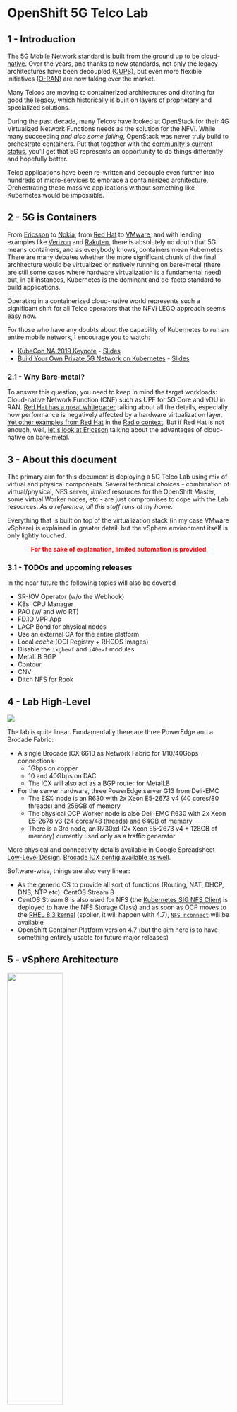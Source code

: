 # OpenShift 5G Telco Lab
## 1 - Introduction
The 5G Mobile Network standard is built from the ground up to be [cloud-native](https://www.lightreading.com/cloud-native-nfv/5gs-future-includes-a-cloud-native-architecture-complete-with-containers/d/d-id/762116). Over the years, and thanks to new standards, not only the legacy architectures have been decoupled ([CUPS](https://www.sdxcentral.com/articles/news/why-cups-is-a-critical-tool-in-the-5g-toolbox/2018/10/)), but even more flexible initiatives ([O-RAN](https://www.sdxcentral.com/5g/ran/definitions/what-is-open-ran-radio-access-network/)) are now taking over the market.

Many Telcos are moving to containerized architectures and ditching for good the legacy, which historically is built on layers of proprietary and specialized solutions.

During the past decade, many Telcos have looked at OpenStack for their 4G Virtualized Network Functions needs as the solution for the NFVi. While many succeeding *and also some failing*, OpenStack was never truly build to orchestrate containers. Put that together with the [community's current status](https://www.theregister.com/2020/10/22/openstack_at_10/), you'll get that 5G represents an opportunity to do things differently and hopefully better.

Telco applications have been re-written and decouple even further into hundreds of micro-services to embrace a containerized architecture. Orchestrating these massive applications without something like Kubernetes would be impossible.

## 2 - 5G is Containers
From [Ericsson](https://www.ericsson.com/en/cloud-native) to [Nokia](https://www.nokia.com/blog/containers-and-the-evolving-5g-cloud-native-journey/), from [Red Hat](https://www.redhat.com/en/blog/5g-core-adoption-open-way-red-hat-openshift?source=bloglisting&page=1&search=5g+openshift) to [VMware](https://www.fiercewireless.com/tech/samsung-vmware-team-cloud-native-5g-functions), and with leading examples like [Verizon](https://www.fiercewireless.com/tech/verizon-readies-initial-shift-to-5g-standalone-core-after-successful-trial) and [Rakuten](https://www.fiercewireless.com/5g/rakuten-s-5g-network-will-be-built-containers), there is absolutely no douth that 5G means containers, and as everybody knows, containers mean Kubernetes. There are many debates whether the more significant chunk of the final architecture would be virtualized or natively running on bare-metal (there are still some cases where hardware virtualization is a fundamental need) but, in all instances, Kubernetes is the dominant and de-facto standard to build applications.

Operating in a containerized cloud-native world represents such a significant shift for all Telco operators that the NFVi LEGO approach seems easy now.

For those who have any doubts about the capability of Kubernetes to run an entire mobile network, I encourage you to watch:

* [KubeCon NA 2019 Keynote](https://www.youtube.com/watch?v=IL4nxbmUIX8) - [Slides](https://static.sched.com/hosted_files/kccncna19/c9/5%20HEATHER%20KIRKSEY%20-%20V3.pptx.pdf)
* [Build Your Own Private 5G Network on Kubernetes](https://www.youtube.com/watch?v=R_JOhWlwsXo) - [Slides](https://static.sched.com/hosted_files/kccncna19/02/KubeCon%202019%20-%20BYO%205G%20Network.pdf)

### 2.1 - Why Bare-metal?
To answer this question, you need to keep in mind the target workloads: Cloud-native Network Function (CNF) such as UPF for 5G Core and vDU in RAN. [Red Hat has a great whitepaper](https://www.redhat.com/en/resources/optimize-5g-with-containers-on-bare-metal-whitepaper) talking about all the details, especially how performance is negatively affected by a hardware virtualization layer. [Yet other examples from Red Hat](https://www.redhat.com/en/blog/red-hat-openshift-drives-strong-5g-open-ran-ecosystem) in the [Radio context](https://www.redhat.com/en/blog/kubernetes-bare-metal-future-ran). But if Red Hat is not enough, well, [let's look at Ericsson](https://www.ericsson.com/en/blog/2020/3/benefits-of-kubernetes-on-bare-metal-cloud-infrastructure) talking about the advantages of cloud-native on bare-metal.

## 3 - About this document
The primary aim for this document is deploying a 5G Telco Lab using mix of virtual and physical components. Several technical choices - combination of virtual/physical, NFS server, *limited* resources for the OpenShift Master, some virtual Worker nodes, etc - are just compromises to cope with the Lab resources. *As a reference, all this stuff runs at my home*.

Everything that is built on top of the virtualization stack (in my case VMware vSphere) is explained in greater detail, but the vSphere environment itself is only lightly touched.

**<div align="center"><span style="color:red">For the sake of explanation, limited automation is provided</span></div>**

### 3.1 - TODOs and upcoming releases
In the near future the following topics will also be covered

  - SR-IOV Operator (w/o the Webhook)
  - K8s' CPU Manager
  - PAO (w/ and w/o RT)
  - FD.IO VPP App
  - LACP Bond for physical nodes
  - Use an external CA for the entire platform
  - Local *cache* (OCI Registry + RHCOS Images)
  - Disable the `ixgbevf` and `i40evf` modules
  - MetalLB BGP
  - Contour
  - CNV
  - Ditch NFS for Rook

## 4 - Lab High-Level
![](https://raw.githubusercontent.com/m4r1k/k8s_5g_lab/main/media/lab_drawing.png)

The lab is quite linear. Fundamentally there are three PowerEdge and a Brocade Fabric:

* A single Brocade ICX 6610 as Network Fabric for 1/10/40Gbps connections
	* 1Gbps on copper
	* 10 and 40Gbps on DAC
	* The ICX will also act as a BGP router for MetalLB
* For the server hardware, three PowerEdge server G13 from Dell-EMC
	* The ESXi node is an R630 with 2x Xeon E5-2673 v4 (40 cores/80 threads) and 256GB of memory
	* The physical OCP Worker node is also Dell-EMC R630 with 2x Xeon E5-2678 v3 (24 cores/48 threads) and 64GB of memory
	* There is a 3rd node, an R730xd (2x Xeon E5-2673 v4 + 128GB of memory) currently used only as a traffic generator

More physical and connectivity details available in Google Spreadsheet [Low-Level Design](https://docs.google.com/spreadsheets/d/1Pyq2jnS4-T_WjBzWAP6GJyQLLqqhAeh5xg40jMQVHAs/edit?usp=sharing). [Brocade ICX config available as well](https://github.com/m4r1k/k8s_5g_lab/tree/main/switch).

Software-wise, things are also very linear:

* As the generic OS to provide all sort of functions (Routing, NAT, DHCP, DNS, NTP etc): CentOS Stream 8
* CentOS Stream 8 is also used for NFS (the [Kubernetes SIG NFS Client](https://github.com/kubernetes-sigs/nfs-subdir-external-provisioner) is deployed to have the NFS Storage Class) and as soon as OCP moves to the [RHEL 8.3 kernel](https://bugzilla.redhat.com/show_bug.cgi?id=1761352) (spoiler, it will happen with 4.7), [`NFS nconnect`](https://www.spinics.net/lists/linux-nfs/msg63368.html) will be available
* OpenShift Container Platform version 4.7 (but the aim here is to have something entirely usable for future major releases)

## 5 - vSphere Architecture
<img src="https://raw.githubusercontent.com/m4r1k/k8s_5g_lab/main/media/vsphere.png" width="50%" />

Let's address the elephant in the room: why VMware vSphere? Well, there are a couple of reasons, but before that let me state loud and clear, everything achived in this document can absolutely be done on plain Linux KVM. VMware vSphere is my choise and doesn't have to be yours: 

* While OpenShift supports many on-premise platforms (OpenStack, oVirt, pure bare-metal, and vSphere), the power of an indeed Enterprise Virtualization Platform could play an essential role in how the lab evolves, and it could also act as a reference (for example, today real production on bare-metal has a minimum footprint of 7 nodes: 3x Master + 3x Infra + 1x Provisioner)
* *In general*, VMware is just better at hardware virtualization and there might be some edge cases where it becomes instrumental. Last year my [OpenStack NFVi Lab moved to vSphere](https://github.com/m4r1k/nfvi_lab/commit/d7149a1) because I wanted to expose virtual NVME devices to my Ceph Storage nodes (of course, not everything is better, *tip: if you're interested, compare CPU & NUMA Affinity and the SMP topology capability of ESXi and KVM*)

The vSphere architecture is also very lean:

* ESXi 7.0 U1d (`17551050`)
* vCenter Server deployed through vCSA 7.0 U1d (`7.0.1.00300`)
* The vSphere topology has a single DC (`NFVi`) and a single cluster (`Cluster`)
* DRS in the cluster is enabled (but having a single ESXi, it won't make any migration)
* DRS's CPU over-commit ratio is not configured
* A dedicated VMFS6 datastore (using a local NVME) of 2TB for this Lab (running off a Samsung 970 Evo Plus)
* On the network side
	* VMware vSS for the default *VM Network* that has Internet access (What's the reason? Laziness :-P). Being a single host, we have here also the default VMkernel
	* VMware vDS (with two uplinks @ 10Gbps) for the *OCP Machine Network*
	* VMware vDS (with two uplinks @ 1Gbps) for the *OCP Provisioning Network*

A quick note about the Distributed Port Groups security configuration:

* `Promiscuous mode` configured to `Accept` (default `Reject`)
* `MAC address changes` configured to `Accept` (default `Reject`)
* `Forged transmits` configured to `Accept` (default `Reject`)

Regarding the VMs configuration:

* All the VM use the latest [vHW 18](https://docs.vmware.com/en/VMware-vSphere/7.0/com.vmware.vsphere.vm_admin.doc/GUID-789C3913-1053-4850-A0F0-E29C3D32B6DA.html)
* The VM Guest OS Profile is configured for RHEL8 (the firmware is set to `EFI` and `Secure Boot` is **disabled**). The OpenShift installer has only recently [gained the SecureBoot capability](https://github.com/openshift/installer/commit/39c6499), which will be *probably* available with OCP 4.8
* `vNUMA` is disabled, exposing a single socket (aka equal number of `vCPU` and `Cores per socket`)
* `I/O MMU` and `Hardware virtualization` (aka `Nested Virtualization`) are both enabled
* VMXNET3 is the network para-virtualized driver
* VMware NVME is the storage controller for all VMs (for who's asking about PVSCSI vs. NVME, [see the comparison](https://www.thomas-krenn.com/en/wiki/VMware_Performance_Comparison_SCSI_Controller_and_NVMe_Controller))
  * In the `install-config.yaml` the [Root device hints](https://docs.openshift.com/container-platform/4.7/installing/installing_bare_metal_ipi/ipi-install-installation-workflow.html#root-device-hints_ipi-install-configuration-files) is specified referring to `deviceName: "/dev/nvme0n1"`
### 5.1 - Virtual Baseboard Management Controller
The only real peculiarity in this environment is that OpenShift is deployed using IPI for Bare-metal on a mix vSphere and physical hardware. VMware doesn't have something like a virtual IPMI device; hence a vBMC solution is used.

* For this environment, *[virtualbmc-for-vsphere](https://github.com/kurokobo/virtualbmc-for-vsphere)* is the vBMC solution managing the power management of the VMs. HUGE Thanks to @kurokobo for his massive work on *virtualbmc-for-vsphere* and effectively setting the [foundation of this lab](https://blog.kurokobo.com/archives/3524) (in case the blog disappear, [link to web archive](https://web.archive.org/web/20201127180855/https://blog.kurokobo.com/archives/3524))
* As an alternative option, a combination of *[python-virtualbmc](https://pypi.org/project/virtualbmc/) plus libvirt* is also possible (this is how my [OpenStack NFVi Lab works](https://github.com/m4r1k/nfvi_lab/blob/osp16/hci-esxi/vBMC.sh))

I personally tested both methods and they work very well. Moreover, for about a year now, the pure *python-virtualbmc plus libvirt* approach has been rock solid in my NFVi OpenStack Lab, but there is a caveat: while with *python-virtualbmc* the VM's boot order must be manually configured (PXE always first) @kurokobo [made a specific implementation](https://github.com/kurokobo/virtualbmc-for-vsphere/commit/2380859) to solve this problem effectively making *virtualbmc-for-vsphere* superior.

### 5.2 How to get VMware Subscriptions
There are mainly two ways (*besides buying a complete subscription*)

* [60-days VMware evaluation](https://www.vmware.com/try-vmware.html) most (all?) VMware products come with a trial of 60 days.
* [VMUG Learning Program](https://www.vmug.com/membership/vmug-advantage-membership) is basically the must-have solution to learn all VMware solutions. With 200$/year, one gets access to NRF subscriptions for all VMware software  + offline training.

## 6 - Red Hat OpenShift Architecture
Similar to VMware vSphere, why OpenShift and not pure Kubernetes? Also here, many reasons:

* As with all Red Hat Products, one gets a well-integrated and well-tested plateau of open source solutions that greatly expand the final value. See the [official architectural notes](https://docs.openshift.com/container-platform/4.7/architecture/architecture.html) about what OpenShift includes.
* **Performance**: Telcos have some of the most bizarre performance requirements in the entire industry: network latency, packet-per-second rate, packet-drop rate, scheduling latency, fault detection latency, NUMA affinity, dedicated resources (CPU, L3 cache, Memory bandwidth, PCI devices) etc. Red Hat has been working for many years now to achieve deterministic performance (you can read more on my posts at [Tuning for Zero Packet Loss in OpenStack Part1](https://www.redhat.com/en/blog/tuning-zero-packet-loss-red-hat-openstack-platform-part-1), [Part2](https://www.redhat.com/en/blog/tuning-zero-packet-loss-red-hat-openstack-platform-part-2), and [Part3](https://www.redhat.com/en/blog/tuning-zero-packet-loss-red-hat-openstack-platform-part-3) and also [Going full deterministic using real-time in OpenStack](https://www.redhat.com/en/blog/going-full-deterministic-using-real-time-openstack)). That work, which started with RHEL and eventually included also OpenStack, is now covering OpenShift as well with PAO (or [Performance Addon Operator](https://docs.openshift.com/container-platform/4.7/scalability_and_performance/cnf-performance-addon-operator-for-low-latency-nodes.html)).
* **Security**: in February 2019, to date, the major vulnerability of RunC ([CVE-2019-5736](https://nvd.nist.gov/vuln/detail/CVE-2019-5736)) allowed malicious containers to literally take control of the host. This made people literally scramble, and yet OpenShift, [thanks to SELinux](https://access.redhat.com/security/cve/cve-2019-5736), was protected from the start. Even further, I strongly recommend [reading about the Security Context Constraints](https://www.openshift.com/blog/understanding-service-accounts-sccs) and how is [managed in OpenShift](https://www.openshift.com/blog/managing-sccs-in-openshift)
* **Usability**: honestly, the OpenShift Console and the features in the OC (OpenShift Client) CLI are nothing less than spectacular.
* **Immutability**: CoreOS makes the entire upgrade experience, finally, trivial.
* **Observability**: OpenShift ships with pre-configured Alarms and Performance Monitoring ([based on Prometheus](https://docs.openshift.com/container-platform/4.7/monitoring/understanding-the-monitoring-stack.html)), and additionally fully supported Logging Operator ([based on EFK](https://docs.openshift.com/container-platform/4.7/logging/cluster-logging.html)) is also available.
* **Virtualization**: Well it might sound odd but having around virtualization capability within the same platform actually can be very handy. For cloud-native develop because maybe there is a monolith not cloud-native yet, for Telco because perhaps they have e.g. a QNX appliance which, for apparent reason, won't become Linux-base any time soon.
* **RHEL**: RHCOS (Red Hat CoreOS) uses the same RHEL Kernel and userland as a regular RHEL 8 (albeit the userland utilities are minimal). People may say stuff like *"the RHEL kernel is outdated"* but I dear you to check the amounts of backports Red Hat does (`rpm -q --changelog kernel`) plus all the stability and scalability testing and, of course, [upstream improvements](https://www.linuxfoundation.org/wp-content/uploads/linux-kernel-report-2017.pdf). Latest doesn't necessarily mean most excellent. In RHEL, the versioning number is fricking meaningless. A couple of examples to dig more details about the [Networking stack of RHEL](https://www.redhat.com/en/blog/pushing-limits-kernel-networking) and the [Linux kernel virtualization limits](https://sysdig.com/blog/container-isolation-gone-wrong/) and how using a tested version is essential.

*Much more is available in OpenShift (Argo CI, Istio, a vast ecosystem of certified solutions, etc), but it won't be cover here.*

About the OpenShift Architecture, as the diagram above shows:

* Standard OpenShift control-plane architecture made out of three Master (with highly available ETCD)
* Three virtualized Worker nodes to run internal services (e.g. console, oauth, monitoring etc) and anything non-performance intensive
* One physical Worker node to run Pods with SR-IOV devices
* The deployment is Bare-metal IPI (installer-provisioned infrastructure), but the VMware VMs are created manually 
* Being a bare-metal deployment, a LoadBalancer solution is required and for this, [MetalLB](https://metallb.universe.tf/#why) is the go-to choice
* A Linux router is available to provide the typical network services such as DHCP, DNS, and NTP as well Internet access
* A Linux NFS server is installed and, later on, the [Kubernetes SIG NFS Client](https://github.com/kubernetes-sigs/nfs-subdir-external-provisioner) is deployed through `Helm`
* Lastly, OVN-Kubernetes is the default CNI Network provider 

To reassume the VMs configuration

VM Name    |vHW|vCPU|vMemory|Root vDisk|Data vDisk|vNIC1 *(ens160)*|vNIC2 *(ens192)*|Storage Device|Ethernet Device|
----------:|:-:|:--:|:-----:|:--------:|:--------:|:--------------:|:--------------:|:------------:|:-------------:|
Router     |18 |4   |16 GB  |20GiB     |n/a       |VM Network      |OCP Baremetal   |NVME          |VMXNET3        |
Provisioner|18 |4   |16 GB  |70GiB     |n/a       |OCP Baremetal   |OCP Provisioning|NVME          |VMXNET3        |
Master-0   |18 |4   |16 GB  |70GiB     |n/a       |OCP Provisioning|OCP Baremetal   |NVME          |VMXNET3        |
Master-1   |18 |4   |16 GB  |70GiB     |n/a       |OCP Provisioning|OCP Baremetal   |NVME          |VMXNET3        |
Master-2   |18 |4   |16 GB  |70GiB     |n/a       |OCP Provisioning|OCP Baremetal   |NVME          |VMXNET3        |
Worker-0   |18 |8   |32 GB  |70GiB     |n/a       |OCP Provisioning|OCP Baremetal   |NVME          |VMXNET3        |
Worker-1   |18 |8   |32 GB  |70GiB     |n/a       |OCP Provisioning|OCP Baremetal   |NVME          |VMXNET3        |
Worker-2   |18 |8   |32 GB  |70GiB     |n/a       |OCP Provisioning|OCP Baremetal   |NVME          |VMXNET3        |
NFS Server |18 |2   |16 GB  |70GiB     |300GiB    |OCP Baremetal   |n/a             |NVME          |VMXNET3        |

Also available in Google Spreadsheet the [Low-Level Design](https://docs.google.com/spreadsheets/d/1Pyq2jnS4-T_WjBzWAP6GJyQLLqqhAeh5xg40jMQVHAs/edit?usp=sharing) of the lab in much greater detail.

The OpenShift Domain configuration

* Base Domain: `bm.nfv.io`
* Cluster Name: `ocp4`

### 6.1 - Performance Addon Operator aka PAO

[![Hello this is PAO](https://github.com/openshift-kni/performance-addon-operators/raw/master/docs/interactions/diagram.png)](https://github.com/openshift-kni/performance-addon-operators/blob/master/docs/interactions/diagram.png)

If you don't know what PAO is, I strongly encourage you to [read the official documentation](https://docs.openshift.com/container-platform/4.7/scalability_and_performance/cnf-performance-addon-operator-for-low-latency-nodes.html). In short, a [Tuned CPU-Partitioning](https://github.com/redhat-performance/tuned/tree/master/profiles/cpu-partitioning) on steroid includes [additional profiles and specific tuning for a containerization platform](https://github.com/openshift-kni/performance-addon-operators/blob/master/build/assets/tuned/openshift-node-performance) and takes into account also the K8s Topology Manager. Of course, PAO is applied only to the real physical worker nodes.

* **CPU**: One `reserved` full core (aka 2 threads) per NUMA node, all the others `isolated` for the applications
* **Memory**: 16GB available for the OS and infra Pods while all the rest configured as 1GB HugePages
* **Topology Manager**: set to `single-numa-node` to ensure the NUMA Affinity of the Pods ([well, actually each Container in the Pod](https://kubernetes.io/docs/tasks/administer-cluster/topology-manager/#policy-single-numa-node))
* **Kernel**: the standard, low-latency, non-RealTime kernel is used. Not every single CNF will benefit from a RealTime Kernel. RealTime always requires a RTOS and an RT application. When is not, thing will be slower without any deterministic benefit.

Also available in Google Spreadsheet a table view [Low-Level Design](https://docs.google.com/spreadsheets/d/1Pyq2jnS4-T_WjBzWAP6GJyQLLqqhAeh5xg40jMQVHAs/edit?usp=sharing) of the partitioning.

## 7 - Deployment
This section aims to provide the configuration needed to deploy all the components.

### 7.1 - Router, NFS Server and Provisioner VMs
The Router, NFS Server and Provisioner VMs are created manually in vSphere (refer to the VMware section for the details). Follows a list of configurations common to all of them:

 * CentOS Stream 8
 * Minimal Install + *Guest Agents*
 * UTC Timezone
 * LVM, no swap, XFS file-system
 * Static IP Addresses (see the [LLD](https://docs.google.com/spreadsheets/d/1Pyq2jnS4-T_WjBzWAP6GJyQLLqqhAeh5xg40jMQVHAs/edit?usp=sharing) for the details)

#### 7.1.1 - Common steps
*A set of common steps are applied to all the VM*

After the CentOS Stream 8 is installed, all the packages are updated

* Install the Advanced-Virtualization Repos
* Disable the standard RHEL Virtualization module
* Enable the Container-tool module (by default enabled)
* Update all the packages

```bash
dnf install -y centos-release-advanced-virtualization
dnf makecache
dnf module enable -y container-tools:rhel8
dnf module disable -y virt
dnf upgrade -y
```
Once concluded, several packages are installed (the list is self-explanatory)

```bash
dnf install -y bash-completion bind-utils cockpit cockpit-storaged \
               chrony git httpd-tools jq lsof open-vm-tools \
               podman-docker tcpdump tmux vim

dnf module -y install container-tools
```
Run the Open VM-Tools at boot

```bash
systemctl enable --now vmtoolsd vgauthd
```
Finally run the RHEL Cockpit web interface

```bash
systemctl enable --now cockpit.socket
firewall-cmd --permanent --zone=external --add-service=cockpit
firewall-cmd --reload
```
### 7.2 - Router
First off, let's install DNSMasq. Being an OpenStack guy, DNSMasq feels home (back in my old public-cloud days, I remember experiencing a DoS caused by the `log-queries` facility when malicious users generate many 1000s of DNS queries per second)

```bash
dnf install -y dnsmasq
```
Let's move then to the configuration of NTP through Chrony

* Allow Chrony to provide NTP to any host in the OCP Baremetal Network 
* If running, restart the service
* If not configured to start at boot, enable and start it now

```bash
echo "allow 10.0.11.0/27" | tee -a /etc/chrony.conf
systemctl is-active chronyd && systemctl restart chronyd
systemctl is-enabled chronyd || systemctl enable --now chronyd
```

Before actually doing the DNS configuration, if you come across some DNS issues, I strongly suggest reading the nothing less than amazing @rcarrata [DNS deep-dive](https://rcarrata.com/openshift/dns-deep-dive-in-openshift/). Additionally, also Red Hat has a nice [DNS Troubleshooting guide](https://access.redhat.com/solutions/3804501).

Now on the DNS configuration:
* Internal DNS Resolution
* Basic DNSMasq configuration with the local domain `ocp4.bm.nfv.io` and name resolution caching
* If running, restart the service
* If not configured to start at boot, enable it and start it now

```bash
cat > /etc/hosts.dnsmasq << 'EOF'
10.0.11.1  diablo diablo.ocp4.bm.nfv.io
10.0.11.2  openshift-master-0 openshift-master-0.ocp4.bm.nfv.io
10.0.11.3  openshift-master-1 openshift-master-1.ocp4.bm.nfv.io
10.0.11.4  openshift-master-2 openshift-master-2.ocp4.bm.nfv.io
10.0.11.5  openshift-worker-0 openshift-worker-0.ocp4.bm.nfv.io
10.0.11.6  openshift-worker-1 openshift-worker-1.ocp4.bm.nfv.io
10.0.11.7  openshift-worker-2 openshift-worker-2.ocp4.bm.nfv.io
10.0.11.11 openshift-worker-cnf-1 openshift-worker-cnf-1.ocp4.bm.nfv.io
10.0.11.18 api api.ocp4.bm.nfv.io
10.0.11.28 provisioner provisioner.ocp4.bm.nfv.io
10.0.11.29 nfs-server nfs-server.ocp4.bm.nfv.io
10.0.11.30 router router.ocp4.bm.nfv.io
EOF

cat > /etc/resolv.dnsmasq << 'EOF'
nameserver 1.1.1.1
nameserver 8.8.8.8
EOF

cat > /etc/dnsmasq.d/dns.dnsmasq << 'EOF'
domain-needed
bind-dynamic
bogus-priv
domain=ocp4.bm.nfv.io
interface=ens160,ens192
no-dhcp-interface=ens160
no-hosts
addn-hosts=/etc/hosts.dnsmasq
resolv-file=/etc/resolv.dnsmasq
expand-hosts
cache-size=500
address=/.apps.ocp4.bm.nfv.io/10.0.11.19
EOF

systemctl is-active dnsmasq && systemctl restart dnsmasq
systemctl is-enabled dnsmasq || systemctl enable --now dnsmasq
```
DHCP Time

* Set the DHCP Range (from 10.0.11.2 to 10.0.11.17)
* Define the default route to 10.0.11.30 (config `server` and more commonly `option 6`)
* Define the DNS to 10.0.11.30 (`option 3`)
* Define the NTP to 10.0.11.30 (`option 42`)  

```bash
cat > /etc/dnsmasq.d/dhcp.dnsmasq << 'EOF'
domain-needed
bind-dynamic
bogus-priv
dhcp-range=10.0.11.2,10.0.11.17
dhcp-option=3,10.0.11.30
dhcp-option=42,10.0.11.30
server=10.0.11.30

dhcp-host=00:50:56:8e:56:31,openshift-master-0.ocp4.bm.nfv.io,10.0.11.2
dhcp-host=00:50:56:8e:8e:6d,openshift-master-1.ocp4.bm.nfv.io,10.0.11.3
dhcp-host=00:50:56:8e:66:b0,openshift-master-2.ocp4.bm.nfv.io,10.0.11.4
dhcp-host=00:50:56:8e:16:11,openshift-worker-0.ocp4.bm.nfv.io,10.0.11.5
dhcp-host=00:50:56:8e:c9:8e,openshift-worker-1.ocp4.bm.nfv.io,10.0.11.6
dhcp-host=00:50:56:8e:f2:26,openshift-worker-2.ocp4.bm.nfv.io,10.0.11.7
dhcp-host=ec:f4:bb:dd:96:29,openshift-worker-cnf-1.ocp4.bm.nfv.io,10.0.11.11
EOF

systemctl restart dnsmasq
```
Now that we have it, let's also use DNSMasq for local resolution

```bash
nmcli connection modify ens160 ipv4.dns 127.0.0.1
nmcli connection modify ens160 ipv4.dns-search ocp4.bm.nfv.io
```
Let's configure routing capability

* Associate the `External` zone to `ens160` (connected to VM Network with Internet access)
* Associate the `Internal` zone to `ens192` (connected to OSP Baremetal)
* Allow Masquerade between Internal to External (effectively NAT)

```bash
nmcli connection modify ens160 connection.zone external
nmcli connection modify ens192 connection.zone internal
firewall-cmd --permanent --zone=internal --add-masquerade
firewall-cmd --reload
```
Let's open the firewall for all relevant services

* Internal Zone: NTP, DNS, and DHCP
* External Zone: DNS and Cockpit

```bash
firewall-cmd --permanent --zone=internal --add-service=ntp
firewall-cmd --permanent --zone=internal --add-service=dns
firewall-cmd --permanent --zone= external --add-service=dns
firewall-cmd --permanent --zone=internal --add-service=dhcp
firewall-cmd --reload
```
The final step, after all the updates and config changes, let's reboot the VM

```bash
reboot
```

#### 7.2.1 - vBMC
The `virtualbmc` effectively runs off the router in my lab but it can be executed anywhere else (like in a container)

I might take a somehow outdated way of managing python packages, would definitely be cool running in a container :-P but I'll leave this for the future. At least I'm **NOT BADLY** doing `pip install` on the live system but inside a sane and safe `virtualenv`

Let's, first of all, install Python virtual environments

```bash
dnf install -y ipmitool OpenIPMI python3-virtualenv python3-pyvmomi gcc make
``` 
Then we can proceed with the installation of `virtualbmc-for-vsphere` from @kurokobo - Thanks again!

```bash
virtualenv /root/vBMC
source /root/vBMC/bin/activate
pip install --upgrade pip
pip install vbmc4vsphere
```
Once done, we allow the IPMI connections in the firewall

```bash
firewall-cmd --permanent --zone=internal --add-port=623/udp
firewall-cmd --reload
```

Lastly, we can start our `virtualbmc-for-vsphere`. I've created a simple wrapper:

* Activate the Python virtualenv
* Retrieve the password for the vSphere connection
* Add local IP Address (one per vBMC instance)
* Start the `vbmcd` daemon
* Verify if the vBMC instance exist and eventually add it
* Start the IPMI service
* Check the IPMI status
* It's important to note that the vBMC name **MUST** match the VM's name in vSphere

Additionally, being a lab, during a cold OCP start if vBMC is not already running, Metal3 will lose the ability to manage the nodes until the `power status` is reset (*indeed, this is something to report upstream, losing connectivity with the BMC is relatively common: firmware upgrade, OoB upgrade, network outage etc*)

![](https://raw.githubusercontent.com/m4r1k/k8s_5g_lab/main/media/metal3_error.png)

```bash
cat > /root/vBMC.sh << 'EOF'
#!/bin/bash

echo -n "vCenter Administrator Password: "
read -s _PASSWORD
echo

_vCSACONNECTION="--viserver 192.168.178.11 --viserver-username administrator@vsphere.local --viserver-password ${_PASSWORD}"

source /root/vBMC/bin/activate

ip addr show ens160 | grep -q "192.168.178.25/24" || ip addr add 192.168.178.25/24 dev ens160
ip addr show ens160 | grep -q "192.168.178.26/24" || ip addr add 192.168.178.26/24 dev ens160
ip addr show ens160 | grep -q "192.168.178.27/24" || ip addr add 192.168.178.27/24 dev ens160
ip addr show ens160 | grep -q "192.168.178.28/24" || ip addr add 192.168.178.28/24 dev ens160
ip addr show ens160 | grep -q "192.168.178.29/24" || ip addr add 192.168.178.29/24 dev ens160
ip addr show ens160 | grep -q "192.168.178.30/24" || ip addr add 192.168.178.30/24 dev ens160

pkill -15 vbmcd
rm -f /root/.vbmc/master.pid
vbmcd

vbmc show "OCP4 BM - Master0" 2>/dev/null || vbmc add --username root --password calvin --address 192.168.178.25 --port 623 ${_vCSACONNECTION} "OCP4 BM - Master0"
vbmc show "OCP4 BM - Master1" 2>/dev/null || vbmc add --username root --password calvin --address 192.168.178.26 --port 623 ${_vCSACONNECTION} "OCP4 BM - Master1"
vbmc show "OCP4 BM - Master2" 2>/dev/null || vbmc add --username root --password calvin --address 192.168.178.27 --port 623 ${_vCSACONNECTION} "OCP4 BM - Master2"
vbmc show "OCP4 BM - Worker0" 2>/dev/null || vbmc add --username root --password calvin --address 192.168.178.28 --port 623 ${_vCSACONNECTION} "OCP4 BM - Worker0"
vbmc show "OCP4 BM - Worker1" 2>/dev/null || vbmc add --username root --password calvin --address 192.168.178.29 --port 623 ${_vCSACONNECTION} "OCP4 BM - Worker1"
vbmc show "OCP4 BM - Worker2" 2>/dev/null || vbmc add --username root --password calvin --address 192.168.178.30 --port 623 ${_vCSACONNECTION} "OCP4 BM - Worker2"

vbmc show "OCP4 BM - Master0" | grep status | grep -q running || vbmc start "OCP4 BM - Master0"
vbmc show "OCP4 BM - Master1" | grep status | grep -q running || vbmc start "OCP4 BM - Master1"
vbmc show "OCP4 BM - Master2" | grep status | grep -q running || vbmc start "OCP4 BM - Master2"
vbmc show "OCP4 BM - Worker0" | grep status | grep -q running || vbmc start "OCP4 BM - Worker0"
vbmc show "OCP4 BM - Worker1" | grep status | grep -q running || vbmc start "OCP4 BM - Worker1"
vbmc show "OCP4 BM - Worker2" | grep status | grep -q running || vbmc start "OCP4 BM - Worker2"

ipmitool -H 192.168.178.25 -U root -P calvin -p 623 -I lanplus power status
ipmitool -H 192.168.178.26 -U root -P calvin -p 623 -I lanplus power status
ipmitool -H 192.168.178.27 -U root -P calvin -p 623 -I lanplus power status
ipmitool -H 192.168.178.28 -U root -P calvin -p 623 -I lanplus power status
ipmitool -H 192.168.178.29 -U root -P calvin -p 623 -I lanplus power status
ipmitool -H 192.168.178.30 -U root -P calvin -p 623 -I lanplus power status
EOF
```
At this point, to run our vBMC server, just execute the following

```bash
chmod +x /root/vBMC.sh
/root/vBMC.sh
```

### 7.3 - NFS Server
This time around, the number of steps is way less. Let's install the NFS packages

```bash
dnf install nfs-utils nfs4-acl-tools sysstat -y
```
Let's enable the NFS Server

```bash
systemctl enable --now nfs-server
```

Let's make NFS fully accessible, restart the NFS client services and export it

```bash
chown -R nobody: /nfs
chmod -R 777 /nfs

cat > /etc/exports << 'EOF'
/nfs   10.0.11.0/27(rw,sync,no_all_squash,root_squash)
EOF

systemctl restart nfs-utils

exportfs -arv
```
And indeed open up the firewall

```bash
firewall-cmd --permanent --add-service=nfs
firewall-cmd --permanent --add-service=rpc-bind
firewall-cmd --permanent --add-service=mountd
firewall-cmd --reload
```
Once all done, the system can be rebooted to also pick up the newer Kernel

```bash
reboot
```
### 7.4 - Provisioner
Well, if the Router was kinda hard and the NFS Server definitely lighter, the Provisioner has more manual activities than what I'd personally expect from OCP. I guess that's due to the `version 1.0` effect. In short, we need to reconfigure the networking (adding two Linux bridge) and also install and configure Libvirt (and later download a *special* installer packer).

Let's start creating the `provisioning` bridge connected to our `OCP Provisioning` network. In this lab `ens192` is our device. What we're going to do is the following

* Delete the `ens192` connection details in NetworkManager
* Create the `provisioning` bridge and connect it to `ens192`
* Re-add its own Network settings
* IPv6 only link-local
* Disable STP (otherwise the connection takes 30 seconds to establish)

```bash
nmcli connection down ens192
nmcli connection delete ens192
nmcli connection add ifname provisioning type bridge con-name provisioning
nmcli con add type bridge-slave ifname ens192 master provisioning
nmcli connection modify provisioning ipv4.addresses 10.0.10.28/27 ipv4.method manual
nmcli connection modify provisioning ethernet.mtu 9000
nmcli connection modify bridge-slave-ens192 ethernet.mtu 9000
nmcli connection modify provisioning ipv6.method link-local
nmcli connection modify provisioning bridge.stp no
nmcli connection modify provisioning connection.autoconnect yes
nmcli connection down provisioning
nmcli connection up provisioning
```
The second bridge to create is the `baremetal` connected to our `OCP Baremetal`. Our SSH session is going through this link. *Looks like NetworkManager doesn't support performing a group of atomic operation at once* (I may be wrong of course), so we're going to execute an entire block of NetworkManager commands in an uninterruptible manner through `nohup`. Same as before

* Delete the `ens160` connection details in NetworkManager
* Create the `baremetal` bridge and connect it to `ens160`
* Re-add its own Network settings
* IPv6 only link-local
* Disable STP (otherwise the connection takes 30 seconds to establish)

```bash
nohup bash -c "
              nmcli connection down ens160
              nmcli connection delete ens160
              nmcli connection add ifname baremetal type bridge con-name baremetal
              nmcli con add type bridge-slave ifname ens160 master baremetal
              nmcli connection modify baremetal ipv4.addresses 10.0.11.28/27 ipv4.method manual
              nmcli connection modify baremetal ipv4.dns 10.0.11.30
              nmcli connection modify baremetal ipv4.gateway 10.0.11.30
              nmcli connection modify baremetal ethernet.mtu 9000
              nmcli connection modify bridge-slave-ens160 ethernet.mtu 9000
              nmcli connection modify baremetal ipv6.method link-local
              nmcli connection modify baremetal bridge.stp no
              nmcli connection modify baremetal connection.autoconnect yes
              nmcli connection down baremetal
              nmcli connection up baremetal
"
```
If the connection dropped, inspect the `nohup.out` file, it may reveal what went wrong :-D. Otherwise, that file can be deleted and we can install libvirt and start the service

```bash
dnf install -y libvirt qemu-kvm mkisofs python3-devel jq ipmitool OpenIPMI
systemctl enable --now libvirtd
```
Once done, let's add the a privilaged `kni` user, which ultimately kickstart the deployment

* Add the `kni` user
* No password
* Allow it to become root without prompting for password
* Add `kni` to the `libvirt` group

```bash
useradd kni
passwd --delete kni
echo "kni ALL=(root) NOPASSWD:ALL" | tee -a /etc/sudoers.d/kni
chmod 0440 /etc/sudoers.d/kni
usermod --append --groups libvirt kni
```
Let's finish the KNI user configuration. **Connect to the KNI user first**

* Create an SSH Key (*optionally*, you can import your own)
* Define the default Libvirt storage pool

```bash
sudo su - kni
ssh-keygen -b 2048 -t rsa -f ~/.ssh/id_rsa -q -N ""
sudo virsh pool-define-as --name default --type dir --target /var/lib/libvirt/images
sudo virsh pool-start default
sudo virsh pool-autostart default
```
Lastly, let's reboot the system to also pick up the newer Kernel

```bash
reboot
```

### 7.5 - OpenShift deployment
Once all the above is done, it's finally time to perform the deployment of OCP. As the [official procedure clearly hint](https://docs.openshift.com/container-platform/4.7/installing/installing_bare_metal_ipi/ipi-install-installation-workflow.html), there are many manual steps needed before we can truly start. Hopefully, in the future, the product will require fewer human interactions.

As a first step, we need to install a different kind of `openshift-install` client, which includes the baremetal *Metal3* provider. It's called `openshift-baremetal-install`. *Honestly, I don't even understand why there is a dedicated client-specific for baremetal, anyways ...* to download it you need your Pull Secret. You can [download it manually](https://cloud.redhat.com/openshift/install/metal/user-provisioned) or create a neat `showpullsecret` CLI command [following this KCS](https://access.redhat.com/solutions/4844461). In both ways, ensure you have it locally available at `~/pull-secret.json`. With that out of the way, we can finally download the baremetal client

```bash
_CMD=openshift-baremetal-install
_PULLSECRETFILE=~/pull-secret.json
_DIR=/home/kni/
_VERSION=latest-4.7
_URL="https://mirror.openshift.com/pub/openshift-v4/clients/ocp/${_VERSION}"

_RELEASE_IMAGE=$(curl -s ${_URL}/release.txt | grep 'Pull From: quay.io' | awk -F ' ' '{print $3}')

curl -s ${_URL}/openshift-client-linux.tar.gz | tar zxvf - oc kubectl
sudo mv -f oc /usr/local/bin
sudo mv -f kubectl /usr/local/bin
oc adm release extract \
  --registry-config "${_PULLSECRETFILE}" \
  --command=${_CMD} \
  --to "${_DIR}" ${_RELEASE_IMAGE}

sudo mv -f openshift-baremetal-install /usr/local/bin
```

Let's also install the `bash` Completion for all CLIs.
```bash
mkdir -p ~/.kube/
oc completion bash > ~/.kube/oc_completion.bash.inc
kubectl completion bash > ~/.kube/kubectl_completion.bash.inc
openshift-baremetal-install completion bash > ~/.kube/oc_install_completion.bash.inc
echo "source ~/.kube/oc_completion.bash.inc" >> ~/.bash_profile
echo "source ~/.kube/kubectl_completion.bash.inc" >> ~/.bash_profile
echo "source ~/.kube/oc_install_completion.bash.inc" >> ~/.bash_profile
```

Optionally you could [configure a local image cache](https://docs.openshift.com/container-platform/4.7/installing/installing_bare_metal_ipi/ipi-install-installation-workflow.html#ipi-install-creating-an-rhcos-images-cache_ipi-install-installation-workflow) and in case of slow Internet connection, you should. I'm personally not going to explain it now in this first release. In the next follow-up, local cache and local OCI mirror will be both included (in the lab diagram, a local registry is already present).

Now the next major task is writing down the `install-config.yaml` file, on the [official document you have examples](https://docs.openshift.com/container-platform/4.7/installing/installing_bare_metal_ipi/ipi-install-installation-workflow.html#configuring-the-install-config-file_ipi-install-configuration-files) and also [all the options](https://docs.openshift.com/container-platform/4.7/installing/installing_bare_metal_ipi/ipi-install-installation-workflow.html#additional-install-config-parameters_ipi-install-configuration-files), there are only two thing to keep in mind:

* `provisioningNetworkInterface` rappresents the name of the interface in the Master which is connected to Provisioning Network (in my case `ens160`)
* In case you don't have enough resources to run 3 Workers, you can adjust down `compute.replicas`, see the official indications

Follows you can find my working `install-config`. The initial deployment goes without the physical Worker Node(s). They are included later together with a custom MachineSet.

```yaml
apiVersion: v1
baseDomain: bm.nfv.io
metadata:
  name: ocp4
networking:
  machineCIDR: 10.0.11.0/27
  networkType: OVNKubernetes
  clusterNetwork:
  - cidr: 10.128.0.0/14
    hostPrefix: 23
  serviceNetwork:
  - 172.30.0.0/16
compute:
- name: worker
  replicas: 3
controlPlane:
  name: master
  replicas: 3
  platform:
    baremetal: {}
platform:
  baremetal:
    apiVIP: 10.0.11.18
    ingressVIP: 10.0.11.19
    provisioningBridge: provisioning
    provisioningNetworkInterface: ens160
    provisioningNetworkCIDR: 10.0.10.0/27
    provisioningDHCPRange: 10.0.10.5,10.0.10.17
    externalBridge: baremetal
    bootstrapProvisioningIP: 10.0.10.3
    clusterProvisioningIP: 10.0.10.4
    hosts:
      - name: openshift-master-0
        role: master
        bmc:
          address: ipmi://192.168.178.25
          username: root
          password: calvin
        bootMACAddress: 00:50:56:8e:3b:92
        rootDeviceHints:
          deviceName: "/dev/nvme0n1"
      - name: openshift-master-1
        role: master
        bmc:
          address: ipmi://192.168.178.26
          username: root
          password: calvin
        bootMACAddress: 00:50:56:8e:81:cf
        rootDeviceHints:
          deviceName: "/dev/nvme0n1"
      - name: openshift-master-2
        role: master
        bmc:
          address: ipmi://192.168.178.27
          username: root
          password: calvin
        bootMACAddress: 00:50:56:8e:50:a1
        rootDeviceHints:
          deviceName: "/dev/nvme0n1"
      - name: openshift-worker-0
        role: master
        bmc:
          address: ipmi://192.168.178.28
          username: root
          password: calvin
        bootMACAddress: 00:50:56:8e:b5:6e
        rootDeviceHints:
          deviceName: "/dev/nvme0n1"
      - name: openshift-worker-1
        role: master
        bmc:
          address: ipmi://192.168.178.29
          username: root
          password: calvin
        bootMACAddress: 00:50:56:8e:11:9f
        rootDeviceHints:
          deviceName: "/dev/nvme0n1"
      - name: openshift-worker-2
        role: master
        bmc:
          address: ipmi://192.168.178.30
          username: root
          password: calvin
        bootMACAddress: 00:50:56:8e:72:bf
        rootDeviceHints:
          deviceName: "/dev/nvme0n1"
fips: false
pullSecret: '{"auths":{<SNIP>}}'
sshKey: 'ssh-rsa <SNIP>'
```
The initial deployment may fail due to multiple reasons:

* Timeout due to slow Internet speed -> enable RHCOS image cache and/or local OCI registry
* DHCP issues (wrong IP, wrong Hostname, no DHCP) -> Check DNSMasq (if there is matching between `dns.dnsmasq` and `hosts.dnsmasq` no weird issues should happen
* No Internet -> Check the Router and specifically the Firewalld's Masquerade
* Not able to provide DHCP from the Provisioner -> You didn't disable the security features in vDS
* VMware VMs stuck in boot loop -> Disable `Secure Boot` or switch to `BIOS`
* Not able to boot the Bastion VM on the provisioner -> `Nested Virtualization` not enabled

To deploy, let's copy the `install-config.yaml` into a new folder and then run the installation

```bash
mkdir ~/manifests
cp ~/install-config.yaml ~/manifests/
openshift-baremetal-install create cluster --dir ~/manifests --log-level debug
```

Follows the vSphere events during the worker nodes deployment
<img src="https://github.com/m4r1k/k8s_5g_lab/raw/main/media/vsphere_events.png" width="75%" />

Follows a worker node console during the PXE boot
<img src="https://github.com/m4r1k/k8s_5g_lab/raw/main/media/worker_pxe.png" width="75%" />

Follows the installation logs
```console
DEBUG OpenShift Installer 4.7.0
DEBUG Built from commit 98e11541c24e95c864328b9b35c64b77836212ed
<SNIP>
DEBUG Generating Cluster...
INFO Creating infrastructure resources...
<SNIP>
DEBUG module.masters.ironic_node_v1.openshift-master-host[2]: Creating...
DEBUG module.masters.ironic_node_v1.openshift-master-host[1]: Creating...
DEBUG module.masters.ironic_node_v1.openshift-master-host[0]: Creating...
DEBUG module.bootstrap.libvirt_pool.bootstrap: Creating...
DEBUG module.bootstrap.libvirt_ignition.bootstrap: Creating...
<SNIP>
DEBUG module.bootstrap.libvirt_volume.bootstrap-base: Creation complete after 4m59s
DEBUG module.bootstrap.libvirt_ignition.bootstrap: Creation complete after 4m59s
<SNIP>
DEBUG module.masters.ironic_node_v1.openshift-master-host[1]: Creation complete after 24m30s
DEBUG module.masters.ironic_node_v1.openshift-master-host[2]: Creation complete after 25m20s
DEBUG module.masters.ironic_node_v1.openshift-master-host[0]: Creation complete after 26m11s
<SNIP>
DEBUG module.masters.ironic_deployment.openshift-master-deployment[1]: Creating...
DEBUG module.masters.ironic_deployment.openshift-master-deployment[0]: Creating...
DEBUG module.masters.ironic_deployment.openshift-master-deployment[2]: Creating...
<SNIP>
DEBUG module.masters.ironic_deployment.openshift-master-deployment[0]: Creation complete after 1m32s
DEBUG module.masters.ironic_deployment.openshift-master-deployment[2]: Creation complete after 2m2s
DEBUG module.masters.ironic_deployment.openshift-master-deployment[1]: Creation complete after 2m2s
<SNIP>
DEBUG Apply complete! Resources: 14 added, 0 changed, 0 destroyed.
DEBUG OpenShift Installer 4.7.0
DEBUG Built from commit 98e11541c24e95c864328b9b35c64b77836212ed
INFO Waiting up to 20m0s for the Kubernetes API at https://api.ocp4.bm.nfv.io:6443...
INFO API v1.20.0+bd9e442 up
INFO Waiting up to 30m0s for bootstrapping to complete...
DEBUG Bootstrap status: complete
INFO Destroying the bootstrap resources...
<SNIP>
INFO Waiting up to 1h0m0s for the cluster at https://api.ocp4.bm.nfv.io:6443 to initialize...
<SNIP>
DEBUG Still waiting for the cluster to initialize: Working towards 4.7.0: downloading update
DEBUG Still waiting for the cluster to initialize: Working towards 4.7.0: 662 of 668 done (99% complete)
DEBUG Cluster is initialized
INFO Waiting up to 10m0s for the openshift-console route to be created...
<SNIP>
INFO Install complete!
INFO To access the cluster as the system:admin user when using 'oc', run 'export KUBECONFIG=/home/kni/manifests/auth/kubeconfig'
INFO Access the OpenShift web-console here: https://console-openshift-console.apps.ocp4.bm.nfv.io
INFO Login to the console with user: "kubeadmin", and password: "VnQXV-dCVm2-bU9ZJ-pv3Pr"
DEBUG Time elapsed per stage:
DEBUG     Infrastructure: 28m22s
DEBUG Bootstrap Complete: 14m19s
DEBUG  Bootstrap Destroy: 14s
DEBUG  Cluster Operators: 25m54s
INFO Time elapsed: 1h8m58s
```

Once the deployment is over, we can proceed with the first step: the authentication. To make things simple, we will rely upon `HTPasswd`. Single `admin` user with password `admin`, later this will give the flexibility to add additional users with fewer privileges.

```bash
htpasswd -c -b -B /home/kni/htpasswd admin admin
```
Let's then create a secret with the admin's user credential

```bash
export KUBECONFIG=~/manifests/auth/kubeconfig

oc create secret generic htpasswd-secret \
    --from-file=htpasswd=/home/kni/htpasswd \
    -n openshift-config
```

We're now going to create a config file for `OAuth` where we say to use `HTPasswd` as another Identity Provider and to take the `htpasswd` file from the secret. Follows my working file

```yaml
apiVersion: config.openshift.io/v1
kind: OAuth
metadata:
  name: cluster
spec:
  identityProviders:
  - name: ocp4.bm.nfv.io
    mappingMethod: claim
    type: HTPasswd
    htpasswd:
      fileData:
        name: htpasswd-secret
```
Then, as usual, let's apply it and then grant role `cluster-admin` and `registry-editor` to the `admin` user.

```bash
oc apply -f <path/to/oauth/yaml>`
oc adm policy add-cluster-role-to-user cluster-admin admin
oc policy add-role-to-user registry-editor admin
```

Last step, let's first test the new login credentials and **IF SUCCESFUL** delete the `kubeadmin` user
```bash
unset KUBECONFIG
oc login https://api.ocp4.bm.nfv.io:6443 \
    --username=admin --password=admin \
    --insecure-skip-tls-verify=true

oc delete secrets kubeadmin -n kube-system --ignore-not-found=true
```

It's time to connect to the OpenShift Console. The router already allows the communication both ways. Simply add a `static route` and also use the router as your DNS.
<img src="https://github.com/m4r1k/k8s_5g_lab/raw/main/media/ocp_console.png" width="75%" />

### 7.6 - Adding Physical OpenShift Nodes
Now let's add some real physical nodes to the cluster. It's important to create a new MachineSet in this way, we have a clear demarcation mark between real physical nodes and virtual ones. This is gonna be instrumental later on for PAO. *Happening through the `hostSelector.matchLabels` who looks for `node-role.kubernetes.io/worker-cnf`*

Follows a sample MachineSet template to later manage real baremetal nodes. I'm calling it `worker-cnf`. **Be aware**, you will need to customize:
* RHCOS image URL `spec.template.spec.providerSpec.value.url`
* RHCOS image checksum `spec.template.spec.providerSpec.value.checksum`
* The *infrastructure_id*

Follows a handy script that does everything
```bash
_URL="$(oc get MachineSet -n openshift-machine-api -o jsonpath='{.items[0].spec.template.spec.providerSpec.value.image.url}')"
_CHECKSUM="$(oc get MachineSet -n openshift-machine-api -o jsonpath='{.items[0].spec.template.spec.providerSpec.value.image.checksum}')"
_INFRAID="$(oc get Infrastructure cluster -o jsonpath='{.status.infrastructureName}')"

cat > ~/worker-cnf_machineSet.yaml << EOF
apiVersion: machine.openshift.io/v1beta1
kind: MachineSet
metadata:
  creationTimestamp: null
  labels:
    machine.openshift.io/cluster-api-cluster: ${_INFRAID}
  name: ${_INFRAID}-worker-cnf
  namespace: openshift-machine-api
spec:
  replicas: 1
  selector:
    matchLabels:
      machine.openshift.io/cluster-api-cluster: ${_INFRAID}
      machine.openshift.io/cluster-api-machineset: ${_INFRAID}-worker-cnf
  template:
    metadata:
      labels:
        machine.openshift.io/cluster-api-cluster: ${_INFRAID}
        machine.openshift.io/cluster-api-machine-role: worker-cnf
        machine.openshift.io/cluster-api-machine-type: worker-cnf
        machine.openshift.io/cluster-api-machineset: ${_INFRAID}-worker-cnf
    spec:
      taints:
      - effect: NoSchedule
        key: node-function
        value: cnf
      metadata:
        creationTimestamp: null
        labels:
          node-role.kubernetes.io/worker-cnf: ""
      providerSpec:
        value:
          apiVersion: baremetal.cluster.k8s.io/v1alpha1
          kind: BareMetalMachineProviderSpec
          hostSelector:
            matchLabels:
              node-role.kubernetes.io/worker-cnf: ""
          image:
            checksum: >-
              ${_CHECKSUM}
            url: >-
              ${_URL}
          metadata:
            creationTimestamp: null
          userData:
            name: worker-user-data
EOF
```

The template can be deployed with a simple `oc apply -f <path/to/machine/set/yaml>` ([BTW, about `create` vs. `apply`](https://stackoverflow.com/questions/47369351/kubectl-apply-vs-kubectl-create)).

Once that's done, we can also provision a new node, follows again a sample template. Ensure the same labels between the MachineSet's `hostSelector.matchLabels` and `metadata.labels` here. Same goes for the authentication credentails and the mac-address

```yaml
---
apiVersion: v1
kind: Secret
metadata:
  name: openshift-worker-cnf-1-bmc-secret
  namespace: openshift-machine-api
type: Opaque
data:
  username: cm9vdA==
  password: Y2Fsdmlu
---
apiVersion: metal3.io/v1alpha1
kind: BareMetalHost
metadata:
  name: openshift-worker-cnf-1
  namespace: openshift-machine-api
  labels:
    node-role.kubernetes.io/worker-cnf: ""
spec:
  online: true
  bootMACAddress: ec:f4:bb:dd:96:28
  bmc:
    address: redfish://192.168.178.232/redfish/v1/Systems/System.Embedded.1
    credentialsName: openshift-worker-cnf-1-bmc-secret
    disableCertificateVerification: True
```

Also this time an `oc apply -f <path/to/node/yaml>` gets the job done.

To check the status use `oc get BareMetalHost -n openshift-machine-api` once it goes into provisioning's state `ready`, the MachineSet will automatically enroll it.

<img src="https://github.com/m4r1k/k8s_5g_lab/raw/main/media/dell_pxe.png" width="75%" />

This is how it looks once all done

<img src="https://github.com/m4r1k/k8s_5g_lab/raw/main/media/ocp_nodes.png" width="75%" />

### 7.7 - NFS Storage Class and OCP internal Registry
Next step is to lavarage the RHEL NFS Server for persistent storage. Luckly this is uber easy (don't forget to [install the `helm` CLI](https://mirror.openshift.com/pub/openshift-v4/clients/helm/latest)). See the official documentation for [all the supported options by the Helm Chart](https://github.com/kubernetes-sigs/nfs-subdir-external-provisioner/blob/master/charts/nfs-subdir-external-provisioner/README.md) (such as `storageClass.accessModes`, `nfs.mountOptions`, `storageClass.reclaimPolicy`, etc)

* Add NFS SIG Repo
* Install the NFS SIG

```bash

_NAMESPACE="nfs-external-provisioner"

helm repo add nfs-subdir-external-provisioner \
     https://kubernetes-sigs.github.io/nfs-subdir-external-provisioner/

helm install nfs-subdir-external-provisioner \
     nfs-subdir-external-provisioner/nfs-subdir-external-provisioner \
     --set nfs.server=nfs-server \
     --set nfs.path=/nfs
     --set storageClass.defaultClass=true \
     --create-namespace ${_NAMESPACE}
```
In case you face issues during the volume recycle, this could be related to the SCC. Make sure to grant the SCC `hostmount-anyuid` to the nfs-subdir-external-provisioner service account `nfs-client-provisioner` in the deployed namespace `nfs-external-provisioner`.

```bash
oc adm policy add-scc-to-user hostmount-anyuid \
  -n nfs-external-provisioner \
  -z nfs-client-provisioner
```
To actually see (and check) the result, run the following

```
oc get events -n nfs-external-provisioner --sort-by='lastTimestamp'
oc get all -n nfs-external-provisioner
```
Installing the NFS Storage Class was very easy, now let's ensure the internal OCP Registry will user it

* Set the Registry status as `managed`
* Define the storage to claim a PVC (and by default the system will make a claim from the default `StorageClass`)
* Expose the Registry to the outside

```bash
oc patch configs.imageregistry.operator.openshift.io/cluster --type merge --patch '{"spec":{"managementState":"Managed"}}'

oc patch configs.imageregistry.operator.openshift.io/cluster --type merge --patch '{"spec":{"storage":{"pvc":{"claim":""}}}}'

oc patch configs.imageregistry.operator.openshift.io/cluster --type merge -p '{"spec":{"defaultRoute":true}}'

oc get pvc -n openshift-image-registry
```

Let's check the status, first logging in to the registry and then pushing an `alpine`

```bash
_HOST=$(oc get route default-route -n openshift-image-registry --template='{{ .spec.host }}')
sudo podman login -u $(oc whoami) -p $(oc whoami -t) --tls-verify=false ${_HOST}
sudo podman image pull docker.io/library/alpine:latest
sudo podman image tag docker.io/library/alpine:latest ${_HOST}/default/alpine:latest
sudo podman image push ${_HOST}/default/alpine:latest --tls-verify=false
sudo podman search ${_HOST}/ --tls-verify=false
```

### 7.8 - LoadBalancer Class
Something currently missing from OCP for Baremetal is a LoadBalancer. We're going to use MetalLB here. In this initial release, the focus is L2 and BGP will come later.

* Create the `metallb-system` namespace
* Grant SCC `privilaged` status for both `speaker` and `controller` ServiceAccounts in the `metallb-system` namespace
* Deploy MetalLB
* Generate a `generic` secret key that the speak will later use

```bash
_VER="v0.9.5"

oc create -f https://raw.githubusercontent.com/metallb/metallb/${_VER}/manifests/namespace.yaml

oc adm policy add-scc-to-user privileged \
  -n metallb-system \
  -z speaker \
  -z controller

oc create -f https://raw.githubusercontent.com/metallb/metallb/${_VER}/manifests/metallb.yaml

oc create secret generic memberlist \
  -n metallb-system \
  --from-literal=secretkey="$(openssl rand -base64 128)"
```
Once done, we need to write the MetalLB L2 configuration (BGP will be covered in a future update of this document). In my lab, I've dedicated these 5 IPs from the Baremetal Network range.

```yaml
apiVersion: v1
kind: ConfigMap
metadata:
  namespace: metallb-system
  name: config
data:
  config: |
    address-pools:
    - name: default
      protocol: layer2
      addresses:
      - 10.0.11.20-10.0.11.24
```

As usual `oc create -f <path/to/meltallb/config/yaml>` and the MetalLB configuration is done.

### 7.9 - Basic HelloWorld
To prove that the setup is working, let's deploy a simple HelloWorld.

```bash
oc new-project hello-k8s
oc create -f https://raw.githubusercontent.com/paulbouwer/hello-kubernetes/master/yaml/hello-kubernetes.yaml
```
Let's verify the Deployment, Pods, and Service 

```bash
oc get deployment,pods,services
```

With my Baremetal network, I have the following output
```console
NAME                               READY   UP-TO-DATE   AVAILABLE   AGE
deployment.apps/hello-kubernetes   3/3     3            3           15m

NAME                                    READY   STATUS    RESTARTS   AGE
pod/hello-kubernetes-767d49787b-blwvg   1/1     Running   0          15m
pod/hello-kubernetes-767d49787b-jbld6   1/1     Running   0          15m
pod/hello-kubernetes-767d49787b-nft9f   1/1     Running   0          15m

NAME                       TYPE           CLUSTER-IP       EXTERNAL-IP   PORT(S)        AGE
service/hello-kubernetes   LoadBalancer   172.30.197.195   10.0.11.20    80:32035/TCP   15m
```
Connecting to the LoadBalancer External-IP, the HelloWorld should be available.

<img src="https://github.com/m4r1k/k8s_5g_lab/raw/main/media/basic_helloworld.png" width="75%" />

Let's now ensure the Pods will be running on the `worker-cnf` node. First let's change the `tolerations` matching the `taints`. This can be done using the `patch` command over the `deployment` command or directly editing it  

```json
oc patch deployment hello-kubernetes -p '{
  "spec": {
    "template": {
      "spec": {
        "tolerations": [
          {
            "key": "node-function",
            "operator": "Equal",
            "value": "cnf"
          }
        ]
      }
    }
  }
}'
```

Now, this is a bit ugly, but to have all 3 Pods on the same node, we've gotta define a `nodeAffinity` to the worker hostname.
```json
oc patch deployment hello-kubernetes -p '{
  "spec": {
    "template": {
      "spec": {
        "affinity": {
          "nodeAffinity": {
            "requiredDuringSchedulingIgnoredDuringExecution": {
              "nodeSelectorTerms": [
                {
                  "matchExpressions": [
                    {
                      "key": "node-role.kubernetes.io/worker-cnf",
                      "operator": "In",
                      "values": [
                        ""
                      ]
                    }
                  ]
                }
              ]
            }
          }
        }
      }
    }
  }
}'
```
The Pods are now all running on the same Worker node.
```console
oc get pods -o wide
NAME                                READY   STATUS    RESTARTS   AGE     IP           NODE                     NOMINATED NODE   READINESS GATES
hello-kubernetes-5cb945f5f5-8g74v   1/1     Running   0          4m24s   10.130.2.9   openshift-worker-cnf-1   <none>           <none>
hello-kubernetes-5cb945f5f5-94vqx   1/1     Running   0          4m27s   10.130.2.8   openshift-worker-cnf-1   <none>           <none>
hello-kubernetes-5cb945f5f5-t52hc   1/1     Running   0          4m31s   10.130.2.7   openshift-worker-cnf-1   <none>           <none>
```
